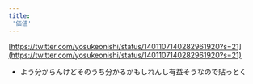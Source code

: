 ```yaml
---
title:
 '価値'
---
```


[https://twitter.com/yosukeonishi/status/1401107140282961920?s=21](https://twitter.com/yosukeonishi/status/1401107140282961920?s=21)
- よう分からんけどそのうち分かるかもしれんし有益そうなので貼っとく
